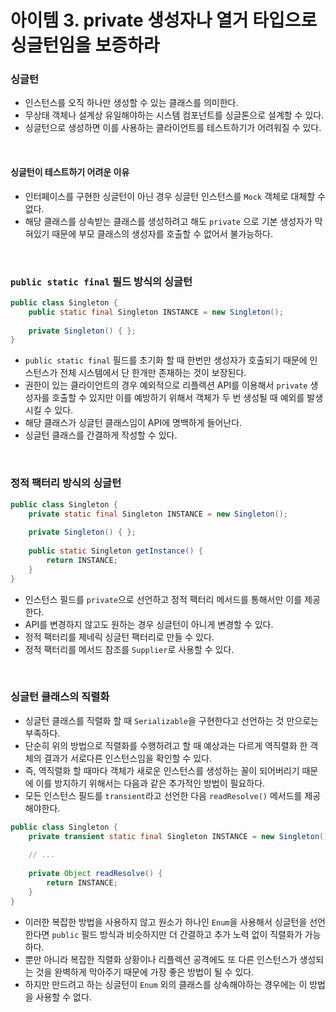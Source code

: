 # 아이템 3. private 생성자나 열거 타입으로 싱글턴임을 보증하라

### 싱글턴
- 인스턴스를 오직 하나만 생성할 수 있는 클래스를 의미한다.
- 무상태 객체나 설계상 유일해야하는 시스템 컴포넌트를 싱글톤으로 설계할 수 있다.
- 싱글턴으로 생성하면 이를 사용하는 클라이언트를 테스트하기가 어려워질 수 있다.

<br>

#### 싱글턴이 테스트하기 어려운 이유
- 인터페이스를 구현한 싱글턴이 아닌 경우 싱글턴 인스턴스를 `Mock` 객체로 대체할 수 없다.
- 해당 클래스를 상속받는 클래스를 생성하려고 해도 `private` 으로 기본 생성자가 막혀있기 때문에 부모 클래스의 생성자를 호출할 수 없어서 불가능하다.

<br>

### `public static final` 필드 방식의 싱글턴

```java
public class Singleton {
    public static final Singleton INSTANCE = new Singleton();
    
    private Singleton() { };
}
```

- `public static final` 필드를 초기화 할 때 한번만 생성자가 호출되기 때문에 인스턴스가 전체 시스템에서 단 한개만 존재하는 것이 보장된다.
- 권한이 있는 클라이언트의 경우 예외적으로 리플렉션 API를 이용해서 `private` 생성자를 호출할 수 있지만 이를 예방하기 위해서 객체가 두 번 생성될 때 예외를 발생시킬 수 있다.
- 해당 클래스가 싱글턴 클래스임이 API에 명백하게 들어난다.
- 싱글턴 클래스를 간결하게 작성할 수 있다.

<br>

### 정적 팩터리 방식의 싱글턴 

```java
public class Singleton {
    private static final Singleton INSTANCE = new Singleton();
    
    private Singleton() { };
    
    public static Singleton getInstance() {
        return INSTANCE;
    }
}
```
- 인스턴스 필드를 `private`으로 선언하고 정적 팩터리 메서드를 통해서만 이를 제공한다.
- API를 변경하지 않고도 원하는 경우 싱글턴이 아니게 변경할 수 있다.
- 정적 팩터리를 제네릭 싱글턴 팩터리로 만들 수 있다.
- 정적 팩터리를 메서드 참조를 `Supplier`로 사용할 수 있다. 

<br>

### 싱글턴 클래스의 직렬화 
- 싱글턴 클래스를 직렬화 할 때 `Serializable`을 구현한다고 선언하는 것 만으로는 부족하다.
- 단순히 위의 방법으로 직렬화를 수행하려고 할 때 예상과는 다르게 역직렬화 한 객체의 결과가 서로다른 인스턴스임을 확인할 수 있다.
- 즉, 역직렬화 할 때마다 객체가 새로운 인스턴스를 생성하는 꼴이 되어버리기 때문에 이를 방지하기 위해서는 다음과 같은 추가적인 방법이 필요하다.
- 모든 인스턴스 필드를 `transient`라고 선언한 다음 `readResolve()` 메서드를 제공해야한다.
```java
public class Singleton {
    private transient static final Singleton INSTANCE = new Singleton();
    
    // ...
    
    private Object readResolve() {
        return INSTANCE;
    }
}
``` 
- 이러한 복잡한 방법을 사용하지 않고 원소가 하나인 `Enum`을 사용해서 싱글턴을 선언한다면 `public` 필드 방식과 비슷하지만 더 간결하고 추가 노력 없이 직렬화가 가능하다.
- 뿐만 아니라 복잡한 직렬화 상황이나 리플렉션 공격에도 또 다른 인스턴스가 생성되는 것을 완벽하게 막아주기 때문에 가장 좋은 방법이 될 수 있다.
- 하지만 만드려고 하는 싱글턴이 `Enum` 외의 클래스를 상속해야하는 경우에는 이 방법을 사용할 수 없다.